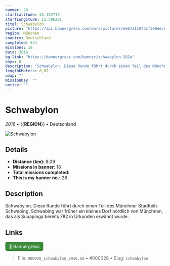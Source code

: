 ```yaml
---
nummer: 28
startLatitude: 48.162715
startLongitude: 11.586201
titel: Schwabylon
picture: "https://api.bannergress.com/bnrs/pictures/ee67a1107a1f300eece05d71f1cac57d"
region: München
country: Deutschland
completed: 534
missions: 18
date: 2016
bg-link: "https://bannergress.com/banner/schwabylon-282a"
onyx: 0
description: "Schwabylon. Diese Runde führt durch einen Teil des Münchner Stadtteils Schwabing.\nSchwabing war früher ein kleines Dorf nördlich von Münchnen, das als Suuapinga bereits 782 in Urkunden erwähnt wurde."
lengthKMeters: 8,09
umap: ""
missionDay: ""
notice: ""
---
```

# Schwabylon

*2016* • {{__REGION__}} • Deutschland

![Schwabylon](https://api.bannergress.com/bnrs/pictures/ee67a1107a1f300eece05d71f1cac57d)



## Details
- **Distance (km):** 8.09
- **Missions in banner:** 18
- **Total missions completed:** 
- **This is my banner no.:** 28



## Description
Schwabylon. Diese Runde führt durch einen Teil des Münchner Stadtteils Schwabing.
Schwabing war früher ein kleines Dorf nördlich von Münchnen, das als Suuapinga bereits 782 in Urkunden erwähnt wurde.



## Links
<a href="https://bannergress.com/banner/schwabylon-282a" target="_blank" style="display:inline-block;margin-right:8px;padding:6px 12px;background:#3c8b3c;color:#fff;text-decoration:none;border-radius:6px;">🔗 Bannergress</a>



> File: `000028_schwabylon_2016.md` • #000028 • Slug: `schwabylon`
